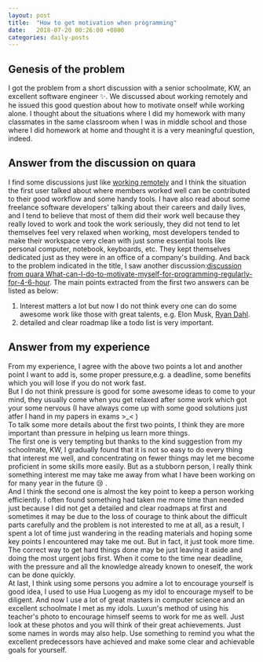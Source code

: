 ```yaml
---
layout: post
title:  "How to get motivation when programming"
date:   2018-07-20 00:26:00 +0800
categories: daily-posts
---
```

## Genesis of the problem  
I got the problem from a short discussion with a senior schoolmate, KW, an excellent software engineer ✨. We discussed about working remotely and he issued this good question about how to motivate onself while working alone. I thought about the situations where I did my homework with many classmates in the same classroom when I was in middle school and those where I did homework at home and thought it is a very meaningful question, indeed.

## Answer from the discussion on quara
I find some discussions just like [working remotely](https://www.quora.com/How-does-remote-working-work) and I think the situation the first user talked about where members worked well can be contributed to their good workflow and some handy tools. I have also read about some freelance software developers' talking about their careers and daily lives, and I tend to believe that most of them did their work well because they really loved to work and took the work seriously, they did not tend to let themselves feel very relaxed when working, most developers tended to make their workspace very clean with just some essential tools like personal computer, notebook, keyboards, etc. They kept themselves dedicated just as they were in an office of a company's building.
And back to the problem indicated in the title, I saw another discussion:[discussion from quara What-can-I-do-to-motivate-myself-for-programming-regularly-for-4-6-hour](https://www.quora.com/What-can-I-do-to-motivate-myself-for-programming-regularly-for-4-6-hours). The main points extracted from the first two answers can be listed as below:
1. Interest matters a lot but now I do not think every one can do some awesome work like those with great talents, e.g. Elon Musk, [Ryan Dahl](https://www.quora.com/Who-is-Ryan-Dahl-He-started-Node-js-an-open-source-Web-server-with-a-lot-of-buzz-yet-I-cant-find-any-background-on-this-individual-that-has-created-this-incredible-software).
2. detailed and clear roadmap like a todo list is very important.

## Answer from my experience
From my experience, I agree with the above two points a lot and another point I want to add is, some proper pressure,e.g. a deadline, some benefits which you will lose if you do not work fast.   
But I do not think pressure is good for some awesome ideas to come to your mind, they usually come when you get relaxed after some work which got your some nervous (I have always come up with some good solutions just atfer I hand in my papers in exams >\_< )  
To talk some more details about the first two points, I think they are more important than pressure in helping us learn more things.  
The first one is very tempting but thanks to the kind suggestion from my schoolmate, KW, I gradually found that it is not so easy to do every thing that interest me well, and concentrating on fewer things may let me become proficient in some skills more easily. But as a stubborn person, I really think something interest me may take me away from what I have been working on for many year in the future 😢 .  
And I think the second one is almost the key point to keep a person working efficiently. I often found something had taken me more time than needed just because I did not get a detailed and clear roadmaps at first and sometimes it may be due to the loss of courage to think about the difficult parts carefully and the problem is not interested to me at all, as a result, I spent a lot of time just wandering in the reading materials and hoping some key points I encountered may take me out. But in fact, it just took more time.  
The correct way to get hard things done may be just leaving it aside and doing the most urgent jobs first. When it come to the time near deadline, with the pressure and all the knowledge already known to oneself, the work can be done quickly.  
At last, I think using some persons you admire a lot to encourage yourself is good idea, I used to use Hua Luogeng as my idol to encourage myself to be diligent. And now I use a lot of great masters in computer science and an excellent schoolmate I met as my idols. Luxun's method of using his teacher's photo to encourage himself seems to work for me as well. Just look at these photos and you will think of their great achievements. Just some names in words may also help. Use something to remind you what the excellent predecessors have achieved and make some clear and achievable goals for yourself.
